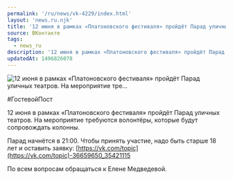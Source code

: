 ```yaml
---
permalink: '/ru/news/vk-4229/index.html'
layout: 'news.ru.njk'
title: '12 июня в рамках «Платоновского фестиваля» пройдёт Парад уличных театров. На мероприятие тре'
source: ВКонтакте
tags:
  - news_ru
description: '12 июня в рамках «Платоновского фестиваля» пройдёт Парад уличных театров. На мероприятие тре…'
updatedAt: 1496826078
---
```

![12 июня в рамках «Платоновского фестиваля» пройдёт Парад уличных театров. На мероприятие тре…](https://sun9-14.userapi.com/impf/c637719/v637719484/54172/vynhlIXEhZU.jpg?size=1200x800&quality=96&proxy=1&sign=c3454e1e01f889062d2b4a900379bc24&c_uniq_tag=ouW_KY2O6dM9cnX_ZbpbheZfMuPahLTwtm98TerIUso&type=album)

#ГостевойПост

12 июня в рамках «Платоновского фестиваля» пройдёт Парад уличных театров. На мероприятие требуются волонтёры, которые будут сопровождать колонны.

Парад начнётся в 21:00. Чтобы принять участие, надо быть старше 18 лет и оставить заявку: [https://vk.com/topic](https://vk.com/topic)-36659650_35421115

По всем вопросам обращаться к Елене Медведевой.
